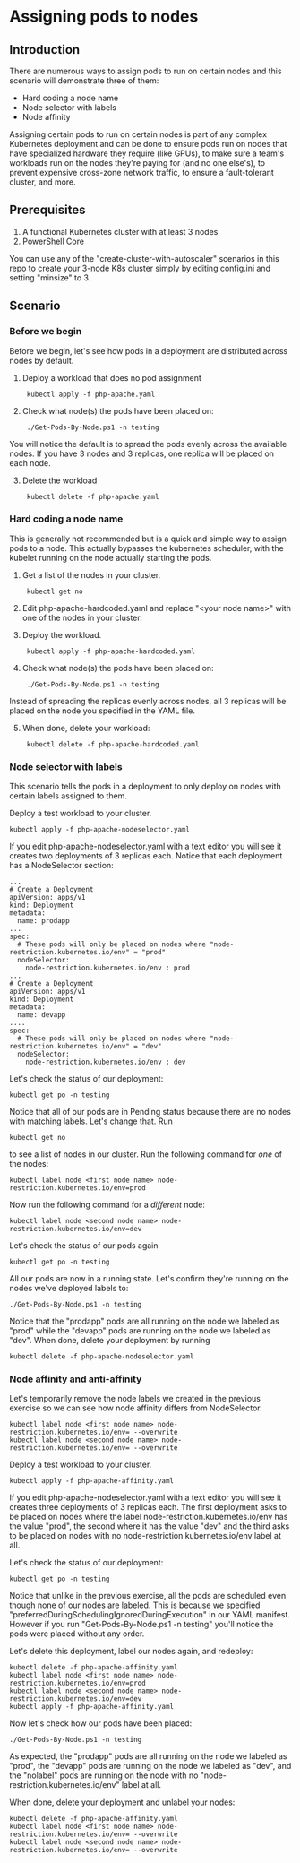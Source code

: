 # Assigning pods to nodes

## Introduction
There are numerous ways to assign pods to run on certain nodes and this scenario will demonstrate three of them:

* Hard coding a node name
* Node selector with labels
* Node affinity

Assigning certain pods to run on certain nodes is part of any complex Kubernetes deployment and can be done to ensure pods run on nodes that have specialized hardware they require (like GPUs), to make sure a team's workloads run on the nodes they're paying for (and no one else's), to prevent expensive cross-zone network traffic, to ensure a fault-tolerant cluster, and more.

## Prerequisites
1. A functional Kubernetes cluster with at least 3 nodes
2. PowerShell Core

You can use any of the "create-cluster-with-autoscaler" scenarios in this repo to create your 3-node K8s cluster simply by editing config.ini and setting "minsize" to 3.

## Scenario
### Before we begin
Before we begin, let's see how pods in a deployment are distributed across nodes by default.  

1. Deploy a workload that does no pod assignment

        kubectl apply -f php-apache.yaml

2. Check what node(s) the pods have been placed on:

        ./Get-Pods-By-Node.ps1 -n testing

You will notice the default is to spread the pods evenly across the available nodes.  If you have 3 nodes and 3 replicas, one replica will be placed on each node.

3. Delete the workload

        kubectl delete -f php-apache.yaml

### Hard coding a node name
This is generally not recommended but is a quick and simple way to assign pods to a node.  This actually bypasses the kubernetes scheduler, with the kubelet running on the node actually starting the pods.

1. Get a list of the nodes in your cluster.

        kubectl get no

2. Edit php-apache-hardcoded.yaml and replace "\<your node name\>" with one of the nodes in your cluster.

3. Deploy the workload.

        kubectl apply -f php-apache-hardcoded.yaml

4. Check what node(s) the pods have been placed on:

        ./Get-Pods-By-Node.ps1 -n testing

Instead of spreading the replicas evenly across nodes, all 3 replicas will be placed on the node you specified in the YAML file.

5. When done, delete your workload:

        kubectl delete -f php-apache-hardcoded.yaml

### Node selector with labels
This scenario tells the pods in a deployment to only deploy on nodes with certain labels assigned to them.

Deploy a test workload to your cluster.

    kubectl apply -f php-apache-nodeselector.yaml

If you edit php-apache-nodeselector.yaml with a text editor you will see it creates two deployments of 3 replicas each.  Notice that each deployment has a NodeSelector section:

    ...
    # Create a Deployment
    apiVersion: apps/v1
    kind: Deployment
    metadata:
      name: prodapp
    ...
    spec:
      # These pods will only be placed on nodes where "node-restriction.kubernetes.io/env" = "prod"
      nodeSelector:
        node-restriction.kubernetes.io/env : prod
    ...
    # Create a Deployment
    apiVersion: apps/v1
    kind: Deployment
    metadata:
      name: devapp
    ....
    spec:
      # These pods will only be placed on nodes where "node-restriction.kubernetes.io/env" = "dev"
      nodeSelector:
        node-restriction.kubernetes.io/env : dev

Let's check the status of our deployment:

    kubectl get po -n testing

Notice that all of our pods are in Pending status because there are no nodes with matching labels.  Let's change that. Run

    kubectl get no

to see a list of nodes in our cluster.  Run the following command for *one* of the nodes:

    kubectl label node <first node name> node-restriction.kubernetes.io/env=prod

Now run the following command for a *different* node:

    kubectl label node <second node name> node-restriction.kubernetes.io/env=dev

Let's check the status of our pods again

    kubectl get po -n testing

All our pods are now in a running state.  Let's confirm they're running on the nodes we've deployed labels to:

    ./Get-Pods-By-Node.ps1 -n testing

Notice that the "prodapp" pods are all running on the node we labeled as "prod" while the "devapp" pods are running on the node we labeled as "dev".  When done, delete your deployment by running

    kubectl delete -f php-apache-nodeselector.yaml

### Node affinity and anti-affinity
Let's temporarily remove the node labels we created in the previous exercise so we can see how node affinity differs from NodeSelector.

    kubectl label node <first node name> node-restriction.kubernetes.io/env= --overwrite
    kubectl label node <second node name> node-restriction.kubernetes.io/env= --overwrite

Deploy a test workload to your cluster.

    kubectl apply -f php-apache-affinity.yaml

If you edit php-apache-nodeselector.yaml with a text editor you will see it creates three deployments of 3 replicas each.  The first deployment asks to be placed on nodes where the label node-restriction.kubernetes.io/env has the value "prod", the second where it has the value "dev" and the third asks to be placed on nodes with no node-restriction.kubernetes.io/env label at all. 

Let's check the status of our deployment:

    kubectl get po -n testing

Notice that unlike in the previous exercise, all the pods are scheduled even though none of our nodes are labeled.  This is because we specified "preferredDuringSchedulingIgnoredDuringExecution" in our YAML manifest.  However if you run "Get-Pods-By-Node.ps1 -n testing" you'll notice the pods were placed without any order.

Let's delete this deployment, label our nodes again, and redeploy:

    kubectl delete -f php-apache-affinity.yaml
    kubectl label node <first node name> node-restriction.kubernetes.io/env=prod
    kubectl label node <second node name> node-restriction.kubernetes.io/env=dev
    kubectl apply -f php-apache-affinity.yaml

Now let's check how our pods have been placed:

    ./Get-Pods-By-Node.ps1 -n testing

As expected, the "prodapp" pods are all running on the node we labeled as "prod", the "devapp" pods are running on the node we labeled as "dev", and the "nolabel" pods are running on the node with no "node-restriction.kubernetes.io/env" label at all.

When done, delete your deployment and unlabel your nodes:

    kubectl delete -f php-apache-affinity.yaml
    kubectl label node <first node name> node-restriction.kubernetes.io/env= --overwrite
    kubectl label node <second node name> node-restriction.kubernetes.io/env= --overwrite
